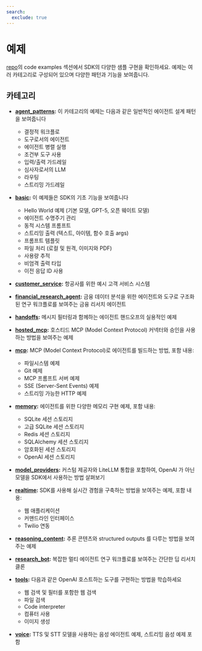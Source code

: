```yaml
---
search:
  exclude: true
---
```

# 예제

[repo](https://github.com/openai/openai-agents-python/tree/main/examples)의 code examples 섹션에서 SDK의 다양한 샘플 구현을 확인하세요. 예제는 여러 카테고리로 구성되어 있으며 다양한 패턴과 기능을 보여줍니다.

## 카테고리

-   **[agent_patterns](https://github.com/openai/openai-agents-python/tree/main/examples/agent_patterns):**
    이 카테고리의 예제는 다음과 같은 일반적인 에이전트 설계 패턴을 보여줍니다

    -   결정적 워크플로
    -   도구로서의 에이전트
    -   에이전트 병렬 실행
    -   조건부 도구 사용
    -   입력/출력 가드레일
    -   심사자로서의 LLM
    -   라우팅
    -   스트리밍 가드레일

-   **[basic](https://github.com/openai/openai-agents-python/tree/main/examples/basic):**
    이 예제들은 SDK의 기초 기능을 보여줍니다

    -   Hello World 예제 (기본 모델, GPT-5, 오픈 웨이트 모델)
    -   에이전트 수명주기 관리
    -   동적 시스템 프롬프트
    -   스트리밍 출력 (텍스트, 아이템, 함수 호출 args)
    -   프롬프트 템플릿
    -   파일 처리 (로컬 및 원격, 이미지와 PDF)
    -   사용량 추적
    -   비엄격 출력 타입
    -   이전 응답 ID 사용

-   **[customer_service](https://github.com/openai/openai-agents-python/tree/main/examples/customer_service):**
    항공사를 위한 예시 고객 서비스 시스템

-   **[financial_research_agent](https://github.com/openai/openai-agents-python/tree/main/examples/financial_research_agent):**
    금융 데이터 분석을 위한 에이전트와 도구로 구조화된 연구 워크플로를 보여주는 금융 리서치 에이전트

-   **[handoffs](https://github.com/openai/openai-agents-python/tree/main/examples/handoffs):**
    메시지 필터링과 함께하는 에이전트 핸드오프의 실용적인 예제

-   **[hosted_mcp](https://github.com/openai/openai-agents-python/tree/main/examples/hosted_mcp):**
    호스티드 MCP (Model Context Protocol) 커넥터와 승인을 사용하는 방법을 보여주는 예제

-   **[mcp](https://github.com/openai/openai-agents-python/tree/main/examples/mcp):**
    MCP (Model Context Protocol)로 에이전트를 빌드하는 방법, 포함 내용:

    -   파일시스템 예제
    -   Git 예제
    -   MCP 프롬프트 서버 예제
    -   SSE (Server-Sent Events) 예제
    -   스트리밍 가능한 HTTP 예제

-   **[memory](https://github.com/openai/openai-agents-python/tree/main/examples/memory):**
    에이전트를 위한 다양한 메모리 구현 예제, 포함 내용:

    -   SQLite 세션 스토리지
    -   고급 SQLite 세션 스토리지
    -   Redis 세션 스토리지
    -   SQLAlchemy 세션 스토리지
    -   암호화된 세션 스토리지
    -   OpenAI 세션 스토리지

-   **[model_providers](https://github.com/openai/openai-agents-python/tree/main/examples/model_providers):**
    커스텀 제공자와 LiteLLM 통합을 포함하여, OpenAI 가 아닌 모델을 SDK에서 사용하는 방법 살펴보기

-   **[realtime](https://github.com/openai/openai-agents-python/tree/main/examples/realtime):**
    SDK를 사용해 실시간 경험을 구축하는 방법을 보여주는 예제, 포함 내용:

    -   웹 애플리케이션
    -   커맨드라인 인터페이스
    -   Twilio 연동

-   **[reasoning_content](https://github.com/openai/openai-agents-python/tree/main/examples/reasoning_content):**
    추론 콘텐츠와 structured outputs 를 다루는 방법을 보여주는 예제

-   **[research_bot](https://github.com/openai/openai-agents-python/tree/main/examples/research_bot):**
    복잡한 멀티 에이전트 연구 워크플로를 보여주는 간단한 딥 리서치 클론

-   **[tools](https://github.com/openai/openai-agents-python/tree/main/examples/tools):**
    다음과 같은 OpenAI 호스트하는 도구를 구현하는 방법을 학습하세요

    -   웹 검색 및 필터를 포함한 웹 검색
    -   파일 검색
    -   Code interpreter
    -   컴퓨터 사용
    -   이미지 생성

-   **[voice](https://github.com/openai/openai-agents-python/tree/main/examples/voice):**
    TTS 및 STT 모델을 사용하는 음성 에이전트 예제, 스트리밍 음성 예제 포함